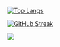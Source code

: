 [![Top Langs](https://github-readme-stats.vercel.app/api/top-langs/?username=Jiggy97&hide_progress=true&theme=light)](https://github.com/Jiggy97/github-readme-stats)

[![GitHub Streak](https://github-readme-streak-stats.herokuapp.com/?user=Jiggy97&theme=light)](https://git.io/streak-stats)

![](https://github-profile-summary-cards.vercel.app/api/cards/profile-details?username=Jiggy97)

